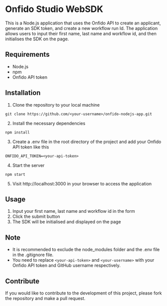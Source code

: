 # Onfido Studio WebSDK
This is a Node.js application that uses the Onfido API to create an applicant, generate an SDK token, and create a new workflow run Id. The application allows users to input their first name, last name and workflow id, and then initialises the SDK on the page.

## Requirements
- Node.js
- npm
- Onfido API token

## Installation
1. Clone the repository to your local machine
```
git clone https://github.com/<your-username>/onfido-nodejs-app.git
```

2. Install the necessary dependencies
```
npm install
```

3. Create a .env file in the root directory of the project and add your Onfido API token like this
```
ONFIDO_API_TOKEN=<your-api-token>
```

4. Start the server
```
npm start
```

5. Visit http://localhost:3000 in your browser to access the application

## Usage
1. Input your first name, last name and workflow id in the form
2. Click the submit button
3. The SDK will be initialised and displayed on the page

## Note
- It is recommended to exclude the node_modules folder and the .env file in the .gitignore file.
- You need to replace `<your-api-token>` and `<your-username>` with your Onfido API token and GitHub username respectively.

## Contribute
If you would like to contribute to the development of this project, please fork the repository and make a pull request.
